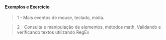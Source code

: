 #### Exemplos e Exercício 
> 1 - Mais eventos de mouse, teclado, midia. 

> 2 - Consulta e manipulação de elementos, métodos math, Validando e verificando textos utilizando RegEx



